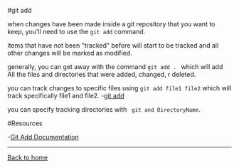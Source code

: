 #git add

when changes have been made inside a git repository that you want to keep, you'll need to use the `git add` command.

items that have not been "tracked" before will start to be tracked and all other changes will be marked as modified.

generally, you can get away with the command `git add . ` which will add All the files and directories that were added, changed, r deleted.

you can track changes to specific files using ` git add file1 file2 ` which will track specifically file1 and file2.
-[git add](./commands/Add.md)

you can specify tracking directories with ` git and DirectoryName`.

#Resources

-[Git Add Documentation](https://git-scm.com/docs/git-add)

---

[Back to home](../README.md)
